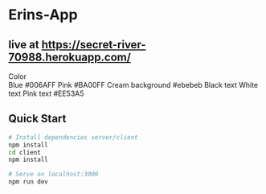 # Erins-App

## live at https://secret-river-70988.herokuapp.com/

Color  
Blue #006AFF
Pink #BA00FF
Cream background #ebebeb
Black text
White text
Pink text #EE53A5

## Quick Start

```bash
# Install dependencies server/client
npm install
cd client
npm install

# Serve on localhost:3000
npm run dev
```
